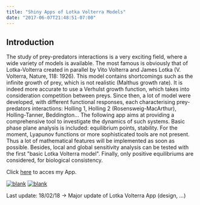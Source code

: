 ```yaml
---
title: "Shiny Apps of Lotka Volterra Models"
date: "2017-06-07T21:48:51-07:00"
---
```


## Introduction

The study of prey-predators interactions is a very exciting field, where a wide variety of models is available. The most famous is obviously that of Lotka-Volterra created in parallel by Vito Volterra and James Lotka (V. Volterra, Nature, 118: 1926). This model contains shortcomings such as the infinite growth of prey, which is not realistic (Malthus growth rate). It is indeed more accurate to use a Verhulst growth function, which takes into consideration competition between preys. Since then, a lot of model were developed, with different functional responses, each characterising prey-predators interactions: Holling 1, Holling 2 (Rosensweig-MacArthur), Holling-Tanner, Beddington... The following app aims at providing a comprehensive tool to investigate the dynamics of such systems. Basic phase plane analysis is included: equilibrium points, stability. For the moment, Lyapunov functions or more sophisticated tools are not present. Thus a lot of mathematical features will be implemented as soon as possible. Besides, local and global sensitivity analysis can be tested with the first "basic Lotka Volterra model". Finally, only positive equilibriums are considered, for biological consistency.

Click [here](http://130.60.24.205/Lotka_bdd/) to acces my App.

<a href="http://130.60.24.205/Lotka_bdd/"><img src="images/demo_lotka_1.png" width="auto" height="auto" alt="blank"></a>
<a href="http://130.60.24.205/Lotka_bdd/"><img src="images/demo_lotka_2.png" width="auto" height="auto" alt="blank"></a>

Last update: 18/02/18 -> Major update of Lotka Volterra App (design, ...)